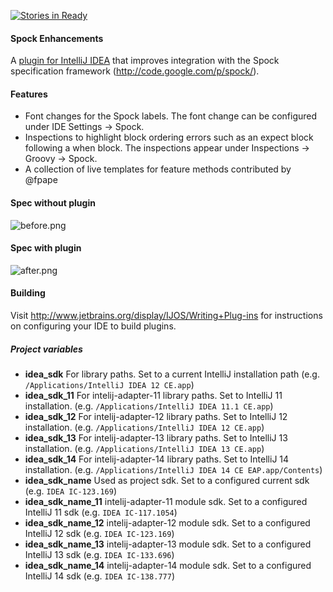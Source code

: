 [![Stories in Ready](https://badge.waffle.io/mcholick/idea-spock-enhancements.png)](https://waffle.io/mcholick/idea-spock-enhancements)  
#### Spock Enhancements

A [plugin for IntelliJ IDEA](http://plugins.jetbrains.com/plugin/7114) that improves integration with the Spock specification framework (http://code.google.com/p/spock/).

#### Features
* Font changes for the Spock labels. The font change can be configured under IDE Settings -> Spock.
* Inspections to highlight block ordering errors such as an expect block following a when block. The inspections appear under Inspections -> Groovy -> Spock.
* A collection of live templates for feature methods contributed by @fpape

#### Spec without plugin

![before.png](https://raw.github.com/wiki/mcholick/idea-spock-enhancements/before.png)

#### Spec with plugin

![after.png](https://raw.github.com/wiki/mcholick/idea-spock-enhancements/after.png)

#### Building

Visit http://www.jetbrains.org/display/IJOS/Writing+Plug-ins for instructions on configuring your IDE to build plugins.

##### Project variables
* **idea_sdk** For library paths. Set to a current IntelliJ installation path (e.g. ```/Applications/IntelliJ IDEA 12 CE.app```)
* **idea_sdk_11** For intelij-adapter-11 library paths. Set to IntelliJ 11 installation. (e.g. ```/Applications/IntelliJ IDEA 11.1 CE.app```)
* **idea_sdk_12** For intelij-adapter-12 library paths. Set to IntelliJ 12 installation. (e.g. ```/Applications/IntelliJ IDEA 12 CE.app```)
* **idea_sdk_13** For intelij-adapter-13 library paths. Set to IntelliJ 13 installation. (e.g. ```/Applications/IntelliJ IDEA 13 CE.app```)
* **idea_sdk_14** For intelij-adapter-14 library paths. Set to IntelliJ 14 installation. (e.g. ```/Applications/IntelliJ IDEA 14 CE EAP.app/Contents```)
* **idea_sdk_name** Used as project sdk. Set to a configured current sdk (e.g. ```IDEA IC-123.169```)
* **idea_sdk_name_11** intelij-adapter-11 module sdk. Set to a configured IntelliJ 11 sdk (e.g. ```IDEA IC-117.1054```)
* **idea_sdk_name_12** intelij-adapter-12 module sdk. Set to a configured IntelliJ 12 sdk (e.g. ```IDEA IC-123.169```)
* **idea_sdk_name_13** intelij-adapter-13 module sdk. Set to a configured IntelliJ 13 sdk (e.g. ```IDEA IC-133.696```)
* **idea_sdk_name_14** intelij-adapter-14 module sdk. Set to a configured IntelliJ 14 sdk (e.g. ```IDEA IC-138.777```)
